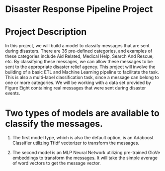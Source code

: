 # Disaster Response Pipeline Project

# Project Description

In this project, we will build a model to classify messages that are sent during disasters. There are 36 pre-defined categories, and examples of these categories include Aid Related, Medical Help, Search And Rescue, etc. By classifying these messages, we can allow these messages to be sent to the appropriate disaster relief agency. This project will involve the building of a basic ETL and Machine Learning pipeline to facilitate the task. This is also a multi-label classification task, since a message can belong to one or more categories. We will be working with a data set provided by Figure Eight containing real messages that were sent during disaster events.

# Two types of models are available to classify the messages.

1. The first model type, which is also the default option, is an Adaboost Classifier utilizing Tfidf vectorizer to transform the messages. 

2. The second model is an MLP Neural Network utilizing pre-trained GloVe embeddings to transform the messages. It will take the simple average of word vectors to get the message vector.

